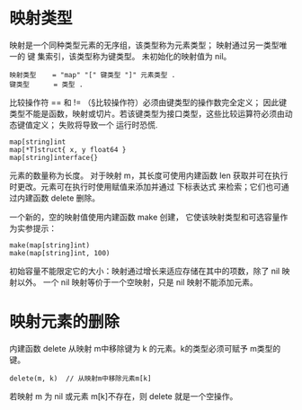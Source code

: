 # 映射类型

映射是一个同种类型元素的无序组，该类型称为元素类型； 映射通过另一类型唯一的 键 集索引，该类型称为键类型。 未初始化的映射值为 nil。

    映射类型    = "map" "[" 键类型 "]" 元素类型 .
    键类型      = 类型 .
比较操作符 == 和 != （§比较操作符）必须由键类型的操作数完全定义； 因此键类型不能是函数，映射或切片。若该键类型为接口类型，这些比较运算符必须由动态键值定义； 失败将导致一个 运行时恐慌.

    map[string]int
    map[*T]struct{ x, y float64 }
    map[string]interface{}
元素的数量称为长度。 对于映射 m，其长度可使用内建函数 len 获取并可在执行时更改。元素可在执行时使用赋值来添加并通过 下标表达式 来检索；它们也可通过内建函数 delete 删除。

一个新的，空的映射值使用内建函数 make 创建， 它使该映射类型和可选容量作为实参提示：

    make(map[string]int)
    make(map[string]int, 100)
初始容量不能限定它的大小：映射通过增长来适应存储在其中的项数，除了 nil 映射以外。 一个 nil 映射等价于一个空映射，只是 nil 映射不能添加元素。

# 映射元素的删除

内建函数 delete 从映射 m中移除键为 k 的元素。k的类型必须可赋予 m类型的键。

    delete(m, k)  // 从映射m中移除元素m[k]
若映射 m 为 nil 或元素 m[k]不存在，则 delete 就是一个空操作。